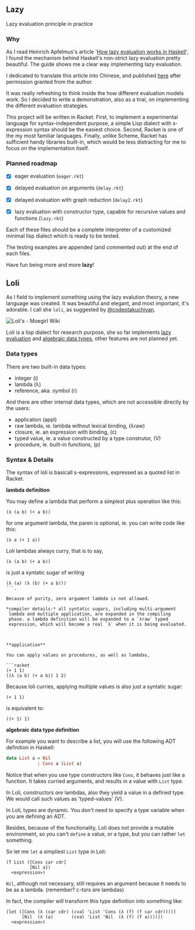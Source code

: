 ## Lazy

Lazy evaluation principle in practice

### Why

As I read Heinrich Apfelmus's article
'[How lazy evaluation works in Haskell](https://hackhands.com/lazy-evaluation-works-haskell/)',
I found the mechanism behind Haskell's non-strict lazy evaluation
pretty beautiful. The guide shows me a clear way implementing lazy
evaluation.

I dedicated to translate this article into Chinese, and published [here](http://shouya.github.io/blog/how-lazy-evaluation-works-in-haskell/)
after permission granted from the author.

It was really refreshing to think inside the how different evaluation
models work. So I decided to write a demonstration, also as a trial, on
implementing the different evaluation strategies.

This project will be written in Racket. First, to implement
a experimental language for syntax-independent purpose, a simple Lisp
dialect with s-expression syntax should be the easiest choice. Second,
Racket is one of the my most familiar languages. Finally, unlike Scheme,
Racket has sufficient handy libraries built-in, which would be less
distracting for me to focus on the implementation itself.


### Planned roadmap

* [X] eager evaluation (`eager.rkt`)
* [X] delayed evaluation on arguments (`delay.rkt`)
* [X] delayed evaluation with graph reduction (`delay2.rkt`)
* [X] lazy evaluation with constructor type, capable for recursive
      values and functions (`lazy.rkt`)


Each of these files should be a complete interpreter of a customized minimal
lisp dialect which is ready to be tested.

The testing examples are appended (and commented out) at the end of each files.

Have fun being more and more **lazy**!

## Loli
As I field to implement something using the lazy evalution theory, a
new language was created. It was beautiful and elegant, and most
important, it's adorable. I call she `loli`, as suggested by
[@codeotakuchiyan](https://twitter.com/codeotakuchiyan).

![Loli's - Moegirl Wiki](http://static.mengniang.org/common/c/c1/Roukyubu.jpg)

Loli is a lisp dialect for research purpose, she so far implements
[lazy evaluation](http://en.wikipedia.org/wiki/Lazy_evaluation) and
[algebraic data types](http://en.wikipedia.org/wiki/Algebraic_data_type),
other features are not planned yet.

### Data types
There are two built-in data types:

* integer (i)
* lambda (λ)
* reference, aka. symbol (r)

And there are other internal data types, which are not accessible
directly by the users:

* application (appl)
* raw lambda, ie. lambda without lexical binding, (λraw)
* closure, ie. an expression with binding, (c)
* typed value, ie. a value constructed by a type construtor, (V)
* procedure, ie. built-in functions, (p)

### Syntax & Details
The syntax of loli is basicall s-expressions, expressed as a quoted
list in Racket.


**lambda definition**

You may define a lambda that perform a simplest plus operation like this:

```racket
(λ (a b) (+ a b))
```

for one argument lambda, the paren is optional, ie. you can write
code like this:

```racket
(λ a (+ 1 a))
```

Loli lambdas always curry, that is to say,

```racket
(λ (a b) (+ a b))
```

is just a syntatic sugar of writing

```racket
(λ (a) (λ (b) (+ a b)))
```.

Because of purity, zero argument lambda is not allowed.

*compiler details:* all syntatic sugars, including multi-argument
 lambda and multiple application, are expanded in the compiling
 phase. a lambda definition will be expanded to a `λraw` typed
 expression, which will become a real `λ` when it is being evaluated.



**application**

You can apply values on procedures, as well as lambdas,

```racket
(+ 1 1)
((λ (a b) (+ a b)) 1 2)
```

Because loli curries, applying multiple values is also just a syntatic
sugar:

```racket
(+ 1 1)
```

is equivalent to:

```racket
((+ 1) 1)
```


**algebraic data type definition**

For example you want to describe a list, you will use the following
ADT definition in Haskell:

```haskell
data List a = Nil
            | Cons a (List a)
```

Notice that when you use type constructors like `Cons`,
it behaves just like a function. It takes curried arguments, and
results in a value with `List` type.

In Loli, constructors *are* lambdas, also they yield a value in a
defined type. We would call such values as 'typed-values' (V).

In Loli, types are dynamic. You don't need to specify a type variable
when you are defining an ADT.

Besides, because of the functionality, Loli does not provide a mutable
environment, so you can't `define` a value, or a type, but you can
rather `let` something.

So let me `let` a simpliest `List` type in Loli:

```racket
(T List ([Cons car cdr]
         [Nil a])
  <expression>)
```

`Nil`, although not necessary, still requires an argument because it
needs to be as a lambda. (remember? c-tors *are* lambdas)

In fact, the compiler will transform this type definition into
something like:

```racket
(let ([Cons (λ (car cdr) (cval 'List 'Cons (λ (f) (f car cdr))))]
      [Nil  (λ (a)       (cval 'List 'Nil  (λ (f) (f a))))])
  <expression>)
```
